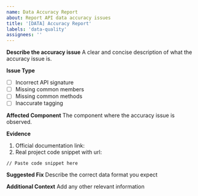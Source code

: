 ```yaml
---
name: Data Accuracy Report
about: Report API data accuracy issues
title: '[DATA] Accuracy Report'
labels: 'data-quality'
assignees: ''
---
```


**Describe the accuracy issue**
A clear and concise description of what the accuracy issue is.

**Issue Type**
- [ ] Incorrect API signature
- [ ] Missing common members
- [ ] Missing common methods
- [ ] Inaccurate tagging

**Affected Component**
The component where the accuracy issue is observed.

**Evidence**
1. Official documentation link:
2. Real project code snippet with url:
```
// Paste code snippet here
```

**Suggested Fix**
Describe the correct data format you expect

**Additional Context**
Add any other relevant information
        